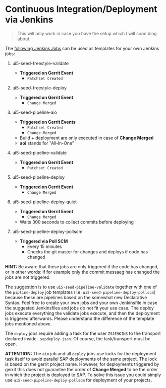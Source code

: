 # Continuous Integration/Deployment via Jenkins

> This will only work in case you have the setup which I will soon blog about.

The [following Jenkins Jobs](https://my.jenkins.corp/job/UI5/view/Templates/) can be used as templates for your own Jenkins jobs:

1. ui5-seed-freestyle-validate
    * **Triggered on Gerrit Event**
        * `Patchset Created`

1. ui5-seed-freestyle-deploy
    * **Triggered on Gerrit Event**
        * `Change Merged`

1. ui5-seed-pipeline-aio
    * **Triggered on Gerrit Events**
        * `Patchset Created`
        * `Change Merged`
    * Build + deployment are only executed in case of **Change Merged**
    * **aoi** stands for "All-In-One"

1. ui5-seed-pipeline-validate
    * **Triggered on Gerrit Event**
        * `Patchset Created`

1. ui5-seed-pipeline-deploy
    * **Triggered on Gerrit Event**
        * `Change Merged`

1. ui5-seed-pipeline-deploy-quiet
    * **Triggered on Gerrit Event**
        * `Change Merged`
    * Waits 300 seconds to collect commits before deploying

1. ui5-seed-pipeline-deploy-pollscm
    * **Triggered via Poll SCM**
        * Every 15 minutes
        * Checks the git master for changes and deploys if code has changed

**HINT:** Be aware that these jobs are only triggered if the code has changed, or in other words: if for example only the commit messaeg has changed the jobs are not triggered.

The suggestion is to use `ui5-seed-pipeline-validate` together with one of the `pipline-deploy` job templates (i.e. `ui5-seed-pipeline-deploy-pollscm`) because these are pipelines based on the somewhat new Declarative Syntax. Feel free to create your own jobs and your own Jenkinsfile in case the suggested Jenkinsfiles and jobs do not fit your use case. The deploy jobs execute everything the validate jobs execute, and then the deployment is triggered afterwards. Please understand the difference of the template jobs mentioned above.

The `deploy` jobs require adding a task for the user `ZSJENKINS` to the transport declared inside `.sapdeploy.json`. Of course, the task/transport must be open.

**ATTENTION:** The `aio` job and all `deploy` jobs use locks for the deployment task itself to avoid parallel SAP deployments of the same project. The lock is based on the gerrit project name. However, for deployments triggered by gerrit this does not guarantee the order of **Change Merged** to be the order in which the project is deployed to SAP. To solve this issue you could simply use `ui5-seed-pipeline-deploy-pollscm` for deployment of your projects.
